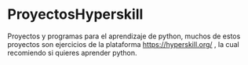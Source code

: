 # ProyectosHyperskill
Proyectos y programas para el aprendizaje de python, muchos de estos proyectos son ejercicios de 
la plataforma https://hyperskill.org/ , la cual recomiendo si quieres aprender python.
